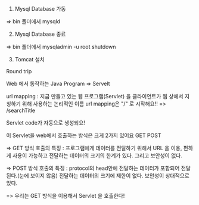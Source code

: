 1. Mysql Database 가동

=> bin 폴더에서 mysqld



2. Mysql Database 종료

=> bin 폴더에서 mysqladmin -u root shutdown



3. Tomcat 설치



Round trip



Web 에서 동작하는 Java Program => Servelt



url mapping : 지금 만들고 있는 웹 프로그램(Servlet) 을 클라이언트가 웹 상에서 지칭하기 위해 사용하는 논리적인 이름 url mapping은 "/" 로 시작해요!! => /searchTitle



Servlet code가 자동으로 생성되요!

이 Servlet을 web에서 호출하는 방식은 크게 2가지 있어요 GET POST

=> GET 방식 호출의 특징 : 프로그램에게 데이터를 전달하기 위해서 URL 을 이용, 편하게 사용이 가능하고 전달하는 데이터의 크기의 한계가 있다. 그리고 보안성이 없다. 

=> POST 방식 호출의 특징 : protocol의 head안에 전달하는 데이터가 포함되어 전달된다.(눈에 보이지 않음) 전달하는 데이터의 크기에 제한이 없다. 보안성이 상대적으로 있다. 

=> 우리는 GET 방식을 이용해서 Servlet 을 호출한다!

